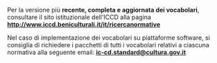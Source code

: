 Per la versione più **recente, completa e aggiornata dei vocabolari**, consultare il sito istituzionale dell'ICCD alla pagina **http://www.iccd.beniculturali.it/it/ricercanormative**

Nel caso di implementazione dei vocabolari su piattaforme software, si consiglia di richiedere i pacchetti di tutti i vocabolari relativi a ciascuna normativa alla seguente email: **ic-cd.standard@cultura.gov.it**


